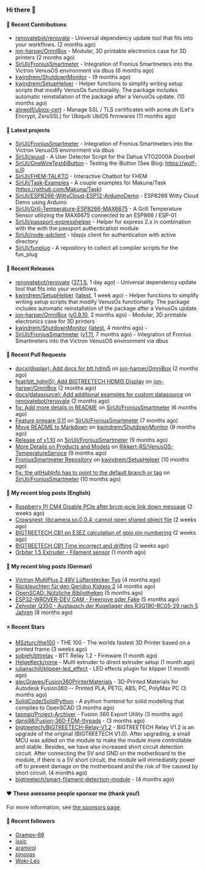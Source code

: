 ### Hi there 👋

#### 👷 Recent Contributions

- [renovatebot/renovate](https://github.com/renovatebot/renovate) - Universal dependency update tool that fits into your workflows. (2 months ago)
- [jon-harper/OmniBox](https://github.com/jon-harper/OmniBox) - Modular, 3D printable electronics case for 3D printers (2 months ago)
- [SirUli/FroniusSmartmeter](https://github.com/SirUli/FroniusSmartmeter) - Integration of Fronius Smartmeters into the Victron VenusOS environment via dbus (6 months ago)
- [kwindrem/ShutdownMonitor](https://github.com/kwindrem/ShutdownMonitor) -  (9 months ago)
- [kwindrem/SetupHelper](https://github.com/kwindrem/SetupHelper) - Helper functions to simplify writing setup scripts that modify VenusOs functionality. The package includes automatic reinstallation of the package after a VenusOs update. (10 months ago)
- [alxwolf/ubios-cert](https://github.com/alxwolf/ubios-cert) - Manage SSL / TLS certificates with acme.sh (Let&#39;s Encrypt, ZeroSSL) for Ubiquiti UbiOS firmwares (11 months ago)

#### 🌱 Latest projects

- [SirUli/FroniusSmartmeter](https://github.com/SirUli/FroniusSmartmeter) - Integration of Fronius Smartmeters into the Victron VenusOS environment via dbus
- [SirUli/wuud](https://github.com/SirUli/wuud) - A User Detector Script for the Dahua VTO2000A Doorbell
- [SirUli/OneWireTest4iButton](https://github.com/SirUli/OneWireTest4iButton) - Testing the iButton (See Blog: https://wolf-u.li)
- [SirUli/FHEM-TALKTO](https://github.com/SirUli/FHEM-TALKTO) - Interactive Chatbot for FHEM
- [SirUli/Task-Examples](https://github.com/SirUli/Task-Examples) - A couple examples for Makuna/Task (https://github.com/Makuna/Task)
- [SirUli/ESP8266-WittyCloud-ESP12-ArduinoDemo](https://github.com/SirUli/ESP8266-WittyCloud-ESP12-ArduinoDemo) - ESP8266 Witty Cloud Demo using Arduino
- [SirUli/Grill-Temperature-ESP8266-MAX6675](https://github.com/SirUli/Grill-Temperature-ESP8266-MAX6675) - A Grill Temperature Sensor utilizing the MAX6675 connected to an ESP866 / ESP-01
- [SirUli/passport-expresshelper](https://github.com/SirUli/passport-expresshelper) - Helper for express 2.x in combination with the with the passport authentication module
- [SirUli/node-adclient](https://github.com/SirUli/node-adclient) - ldapjs client for authentication with active directory
- [SirUli/funplug](https://github.com/SirUli/funplug) - A repository to collect all compiler scripts for the fun_plug

#### 🔭 Recent Releases

- [renovatebot/renovate](https://github.com/renovatebot/renovate) ([37.1.5](https://github.com/renovatebot/renovate/releases/tag/37.1.5), 1 day ago) - Universal dependency update tool that fits into your workflows.
- [kwindrem/SetupHelper](https://github.com/kwindrem/SetupHelper) ([latest](https://github.com/kwindrem/SetupHelper/releases/tag/latest), 1 week ago) - Helper functions to simplify writing setup scripts that modify VenusOs functionality. The package includes automatic reinstallation of the package after a VenusOs update.
- [jon-harper/OmniBox](https://github.com/jon-harper/OmniBox) ([v0.9.10](https://github.com/jon-harper/OmniBox/releases/tag/v0.9.10), 2 months ago) - Modular, 3D printable electronics case for 3D printers
- [kwindrem/ShutdownMonitor](https://github.com/kwindrem/ShutdownMonitor) ([latest](https://github.com/kwindrem/ShutdownMonitor/releases/tag/latest), 4 months ago) - 
- [SirUli/FroniusSmartmeter](https://github.com/SirUli/FroniusSmartmeter) ([v1.11](https://github.com/SirUli/FroniusSmartmeter/releases/tag/v1.11), 7 months ago) - Integration of Fronius Smartmeters into the Victron VenusOS environment via dbus

#### 🔨 Recent Pull Requests

- [docs(display): Add docs for btt hdmi5](https://github.com/jon-harper/OmniBox/pull/129) on [jon-harper/OmniBox](https://github.com/jon-harper/OmniBox) (2 months ago)
- [feat(btt_hdmi5): Add BIGTREETECH HDMI5 Display](https://github.com/jon-harper/OmniBox/pull/128) on [jon-harper/OmniBox](https://github.com/jon-harper/OmniBox) (2 months ago)
- [docs(datasource): Add additional examples for custom datasource](https://github.com/renovatebot/renovate/pull/23558) on [renovatebot/renovate](https://github.com/renovatebot/renovate) (2 months ago)
- [fix: Add more details in README](https://github.com/SirUli/FroniusSmartmeter/pull/12) on [SirUli/FroniusSmartmeter](https://github.com/SirUli/FroniusSmartmeter) (6 months ago)
- [Feature prepare 0.11](https://github.com/SirUli/FroniusSmartmeter/pull/11) on [SirUli/FroniusSmartmeter](https://github.com/SirUli/FroniusSmartmeter) (7 months ago)
- [Move README to Markdown](https://github.com/kwindrem/ShutdownMonitor/pull/3) on [kwindrem/ShutdownMonitor](https://github.com/kwindrem/ShutdownMonitor) (9 months ago)
- [Release of v1.10](https://github.com/SirUli/FroniusSmartmeter/pull/7) on [SirUli/FroniusSmartmeter](https://github.com/SirUli/FroniusSmartmeter) (9 months ago)
- [More Details on Products and Models](https://github.com/Rikkert-RS/VenusOS-TemperatureService/pull/2) on [Rikkert-RS/VenusOS-TemperatureService](https://github.com/Rikkert-RS/VenusOS-TemperatureService) (9 months ago)
- [FroniusSmartmeter Repository](https://github.com/kwindrem/SetupHelper/pull/31) on [kwindrem/SetupHelper](https://github.com/kwindrem/SetupHelper) (10 months ago)
- [fix: the gitHubInfo has to point to the default branch or tag](https://github.com/SirUli/FroniusSmartmeter/pull/4) on [SirUli/FroniusSmartmeter](https://github.com/SirUli/FroniusSmartmeter) (10 months ago)

#### 📜 My recent blog posts (English)

- [Raspberry PI CM4 Disable PCIe after brcm-pcie link down message](https://wolf-u.li/raspberry-pi-cm4-disable-pcie/) (2 weeks ago)
- [Crowsnest: libcamera.so.0.0.4: cannot open shared object file](https://wolf-u.li/en/crowsnest-libcamera-so-0-0-4-cannot-open-shared-object-file/) (2 weeks ago)
- [BIGTREETECH CB1 on E3EZ calculation of gpio pin numbering](https://wolf-u.li/en/bigtreetech-cb1-on-e3ez-calculation-of-gpio-pin-numbering/) (2 weeks ago)
- [BIGTREETECH CB1 Time incorrect and drifting](https://wolf-u.li/en/bigtreetech-cb1-time-incorrect-and-drifting/) (2 weeks ago)
- [Orbiter 1.5 Extruder - Filament sensor](https://wolf-u.li/en/orbiter-1-5-extruder-filament-sensor/) (1 month ago)

#### 📜 My recent blog posts (German)

- [Victron MultiPlus 2 48V Lüfterstecker Typ](https://wolf-u.li/victron-multiplus-2-48v-luefterstecker-typ/) (4 months ago)
- [Rückleuchten für den Qeridoo Kidgoo 2](https://wolf-u.li/rueckleuchten-fuer-den-qeridoo-kidgoo-2/) (4 months ago)
- [OpenSCAD: Nützliche Bibliotheken](https://wolf-u.li/openscad-nuetzliche-bibliotheken/) (5 months ago)
- [ESP32-WROVER-DEV CAM - Freenove oder Fake](https://wolf-u.li/esp32-wrover-dev-freenove-oder-fake/) (5 months ago)
- [Zehnder Q350 - Austausch der Kugellager des R3G190-RC05-29 nach 5 Jahren](https://wolf-u.li/zehnder-q350-kugellager-tausch/) (8 months ago)

#### ⭐ Recent Stars

- [MSzturc/the100](https://github.com/MSzturc/the100) - THE 100 - The worlds fastest 3D Printer based on a printed frame (3 weeks ago)
- [sobieh/bttrelay](https://github.com/sobieh/bttrelay) - BTT Relay 1.2 - Firmware (1 month ago)
- [HelgeKeck/rome](https://github.com/HelgeKeck/rome) - Multi extruder to direct extruder setup (1 month ago)
- [julianschill/klipper-led_effect](https://github.com/julianschill/klipper-led_effect) - LED effects plugin for klipper (1 month ago)
- [alecGraves/Fusion360PrinterMaterials](https://github.com/alecGraves/Fusion360PrinterMaterials) - 3D-Printed Materials for Autodesk Fusion360 -- Printed PLA, PETG, ABS, PC, PolyMax PC (3 months ago)
- [SolidCode/SolidPython](https://github.com/SolidCode/SolidPython) - A python frontend for solid modelling that compiles to OpenSCAD (3 months ago)
- [tapnair/Project-Archiver](https://github.com/tapnair/Project-Archiver) - Fusion 360 Export Utility (3 months ago)
- [dans98/Fusion-360-FDM-threads](https://github.com/dans98/Fusion-360-FDM-threads) -  (3 months ago)
- [bigtreetech/BIGTREETECH-Relay-V1.2](https://github.com/bigtreetech/BIGTREETECH-Relay-V1.2) - BIGTREETECH Relay V1.2 is an upgrade of the original (BIGTREETECH V1.0). After upgrading, a small MCU was added on the module to make the module more controllable and stable. Besides, we have also increased short circuit detection circuit. After connecting the 5V and GND on the motherboard to the module, if there is a 5V short circuit, the module will immediately power off to prevent damage on the motherboard and the risk of fire caused by short circuit. (4 months ago)
- [bigtreetech/smart-filament-detection-module](https://github.com/bigtreetech/smart-filament-detection-module) -  (4 months ago)

#### ❤️ These awesome people sponsor me (thank you!)


For more information, see [the sponsors page](https://github.com/sponsors/SirUli/).

#### 👯 Recent followers

- [Grampy-69](https://github.com/Grampy-69)
- [issic](https://github.com/issic)
- [aramirol](https://github.com/aramirol)
- [pjnovas](https://github.com/pjnovas)
- [Woki-Leo](https://github.com/Woki-Leo)
